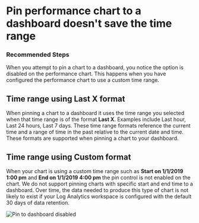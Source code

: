 <properties
    pageTitle="Pin performance chart to a dashboard doesn't save the time range"
    description="Pin performance chart to a dashboard doesn't save the time range"
    infoBubbleText="Here are some things to help with pinning a chart to a dashboard"
    service="microsoft.insights"
    authors="rashmian"
    ms.author="rashmia"
    selfHelpType="generic"
    articleId="insights-for-vm-agent-upgrade"
    productPesIds="17081"
    supportTopicIds="32738518"
    cloudEnvironments="public, blackForest, fairfax, mooncake"
    ownershipId="AzureMonitoring_Essentials"
 />


# Pin performance chart to a dashboard doesn't save the time range

### **Recommended Steps**
When you attempt to pin a chart to a dashboard, you notice the option is disabled on the performance chart. This happens when you have configured the performance chart to use a custom time range.

## **Time range using Last X format**

When pinning a chart to a dashboard it uses the time range you selected when that time range is of the format **Last X**.  Examples include Last hour, Last 24 hours, Last 7 days.  These time range formats reference the current time and a range of time in the past relative to the current date and time.  These formats are supported when pinning a chart to your dashboard. 

## **Time range using Custom format**

When your chart is using a custom time range such as **Start on 1/1/2019 1:00 pm** and **End on 1/1/2019 4:00 pm** the pin control is not enabled on the chart.  We do not support pinning charts with specific start and end time to a dashboard.  Over time, the data needed to produce this type of chart is not likely to exist if your Log Analytics workspace is configured with the default 30 days of data retention. 

![Pin to dashboard disabled](https://docs.microsoft.com/en-us/azure/azure-monitor/app/media/troubleshoot/insights-vm/vminsights-pintodashboard/pin-to-dashboard-01.png?branch=pr-en-us-115799)



